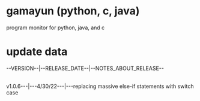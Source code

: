 gamayun (python, c, java) </br>
=====================================
program monitor for python, java, and c 

# update data
--VERSION--|--RELEASE_DATE--|--NOTES_ABOUT_RELEASE--<br><br>

v1.0.6---|---4/30/22---|---replacing massive else-if statements with switch case
